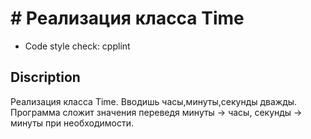 # # Реализация класса Time

* Code style check: cpplint


## Discription

Реализация класса Time.
Вводишь часы,минуты,секунды дважды. Программа сложит значения переведя минуты -> часы, секунды -> минуты при необходимости.

